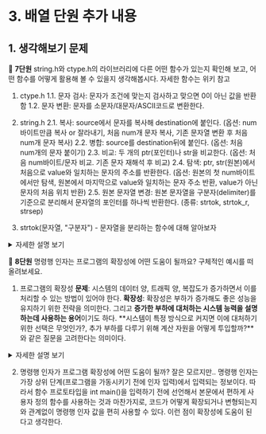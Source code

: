 # 3. 배열 단원 추가 내용
## 1. 생각해보기 문제
:pushpin: **7단원** string.h와 ctype.h의 라이브러리에 다른 어떤 함수가 있는지 확인해 보고, 어떤 함수를 어떻게 활용해 볼 수 있을지 생각해봅시다.
자세한 함수는 위키 참고
1. ctype.h
1.1. 문자 검사: 문자가 조건에 맞는지 검사하고 맞으면 0이 아닌 값을 반환함
1.2. 문자 변환: 문자를 소문자/대문자/ASCII코드로 변환한다.

2. string.h
2.1. 복사: source에서 문자를 복사해 destination에 붙인다. (옵션: num바이트만큼 복사 or 잘라내기, 처음 num개 문자 복사, 기존 문자열 변환 후 처음 num개 문자 복사)
2.2. 병합: source를 destination뒤에 붙인다. (옵션: 처음 num개의 문자 붙이기)
2.3. 비교: 두 개의 ptr(포인터)나 str을 비교한다. (옵션: 처음 num바이트/문자 비교. 기존 문자 재해석 후 비교)
2.4. 탐색: ptr, str(원본)에서 처음으로 value와 일치하는 문자의 주소를 반환한다. (옵션: 원본의 첫 num바이트에서만 탐색, 원본에서 마지막으로 value와 일치하는 문자 주소 반환, value가 아닌 문자의 처음 위치 반환)
2.5. 원본 문자열 변경: 원본 문자열을 구분자(delimiter)를 기준으로 분리해서 문자열의 포인터를 하나씩 반환한다. (종류: strtok, strtok_r, strsep)

3. strtok(문자열, "구분자") - 문자열을 분리하는 함수에 대해 알아보자
<details markdown="1">
<summary> 자세한 설명 보기 </summary>
  
이 함수는 문자열을 다 분리할 때가지 반복해서 호출해야 하는데, 아래와 같이 호출해야 한다.

char* ptr = strtok("Monkey&D&Luffy", "&");

strtok은 구분자 &를 찾아 \0(널 문자)로 바꾸고 Monkey를 가리키는 포인터를 반환한다.
이제 또 함수를 호출해야 하는데, 첫 번째 인자를 NULL이 되어야 한다. 특이하다

strtok(NULL, "&");

그러면 함수는 D&Luffy에서 구분자 &를 찾고, \0으로 바꾸고, D를 가리키는 포인터를 반환한다.

strtok(NULL, "&");

남은 문자열은 Luffy\0이기 때문에 Luffy를 가리키는 포인터를 반환한다

strtok(NULL, "&");

남은 문자열이 없기 때문에 함수는 NULL을 반환한다.

이런 특성으로 인해 for문 작성시 strtok은 조건식이 될 수 있다.

예시
```
for(char *p="12&345"; char *s=strtok(p,"&"); p=NULL) {printf("%s  ",s);
```
여기에서 strtok()의 첫번째 인자로 처음에는 문자열이 들어가지만 두번째 loop부터는 NULL이 들어간다

또한 문자열을 다 분리하면 strtok은 NULL을 반환하기 때문에 조건식이 거짓이 되므로 for문이 종료된다.
</details>

:pushpin: **8단원** 명령행 인자는 프로그램의 확장성에 어떤 도움이 될까요? 구체적인 예시를 떠올려보세요.
1. 프로그램의 확장성
**문제**: 시스템의 데이터 양, 트래픽 양, 복잡도가 증가하면서 이를 처리할 수 있는 방법이 있어야 한다.
**확장성**: 확장성은 부하가 증가해도 좋은 성능을 유지하기 위한 전략을 의미한다. 그리고 **증가한 부하에 대처하는 시스템 능력을 설명하는데 사용하는 용어**이기도 하다. **시스템이 특정 방식으로 커지면 이에 대처하기 위한 선택은 무엇인가?, 추가 부하를 다루기 위해 계산 자원을 어떻게 투입할까?**와 같은 질문을 고려한다는 의미이다. 
<details markdown="1">
<summary> 자세한 설명 보기 </summary>

글 출처: [신뢰성, 확장성, 유지보수성 자세한 설명](https://hojak99.tistory.com/644)  

**부하 매개변수**: 특정 기능 또는 웹 서버의 **초당 요청 수, DB의 읽기/쓰기 비율, 동시 활성 사용자 수, 캐시 적중률** 등
- 매개변수를 이용한 부하 성장 질문 예시
	- 부하 매개변수를 증가시키고 시스템 자원(CPU, 메모리, 네트워크 대역폭 등)은 변경하지 않을 때 시스템 성능은 어떻게 영향을 받을까?
	- 부하 매개변수를 증가시켰을 때 성능이 변하지 않고 유지되길 원한다면 자원을 많이 늘려야 할까?

**성능 기술**: 시스템마다 성능에 대한 관점이 다르다. 예를 들어
- 일괄 처리 시스템의 주요 성능: 처리량
- 온라인 시스템의 주요 성능: 응답 시간   -> 온라인 시스템을 기준으로 설명해봄
	- 클라이언트의 동일한 요청에 대한 응답시간은 매번 다르다. 따라서 응답시간은 측정 가능한 값의 분포이다. 
	- 따라서 **특정 기능의 응답 시간은 어떻게 되나요?**와 같은 질문에 평균 1초 걸립니다와 같은 평균보다는 **99분위 응답 시간은 0.7초 입니다**와 같이 백분위를 이용해 대답하는 것이 좋다. 위 응답의 뜻은 100개의 요청 중 99개의 요청에 대한 응답은 0.7초 이하로 걸리고, 나머지 1개의 요청은 0.7초를 초과한다는 것이다. 

**확장성**
- **스케일업**(수직 스케일링): 기존의 서버를 더 높은 사양으로 업그레이드하는 것. 하나의 서버에 디스크를 추가하거나 CPU나 메모리를 업그레이드 시키는 것. DB를 분산해야 한다는 요구가 있기 전까진 스케일업을 하는 것이 일반적
- **스케일아웃**(수평 스케일링): 장비를 추가해서 확장하는 방식. 클라우드 서비스에서는 자원 사용량을 모니터링하여 자동으로 서버를 증설하는 Auto Scaling 기능도 있다. stateless한 서비스를 스케일아웃하는 것은 쉽지만 DB와 같은 시스템은 추가적으로 많은 복잡도가 발생해 잘 하지 않음. 
</details>

2. 명령행 인자가 프로그램 확장성에 어떤 도움이 될까?
잘은 모르지만..
명령행 인자는 가장 상위 단계(프로그램을 가동시키기 전에 인자 입력)에서 입력되는 정보이다. 따라서 함수 프로토타입을 int main()을 입력하기 전에 선언해서 본문에서 편하게 사용자 정의 함수를 사용하는 것과 마찬가지로, 코드가 어떻게 확장되거나 변형되는지와 관계없이 명령행 인자 값을 편히 사용할 수 있다. 이런 점이 확장성에 도움이 된다고 생각한다. 

 
